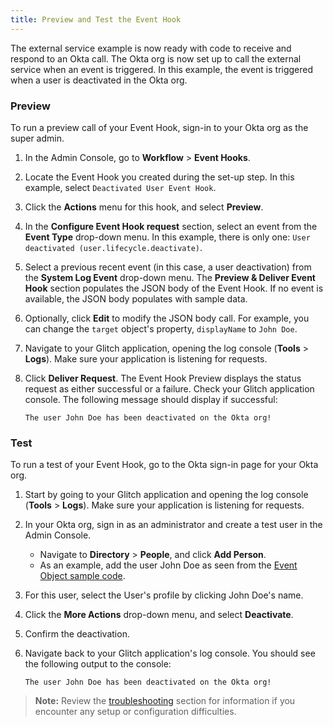 ```yaml
---
title: Preview and Test the Event Hook
---
```

The external service example is now ready with code to receive and respond to an Okta call. The Okta org is now set up to call the external service when an event is triggered. In this example, the event is triggered when a user is deactivated in the Okta org.

### Preview
To run a preview call of your Event Hook, sign-in to your Okta org as the super admin.

1. In the Admin Console, go to **Workflow** > **Event Hooks**.
2. Locate the Event Hook you created during the set-up step. In this example, select `Deactivated User Event Hook`.
3. Click the **Actions** menu for this hook, and select **Preview**.
4. In the **Configure Event Hook request** section, select an event from the **Event Type** drop-down menu. In this example, there is only one: `User deactivated (user.lifecycle.deactivate)`.
5. Select a previous recent event (in this case, a user deactivation) from the **System Log Event** drop-down menu. The **Preview & Deliver Event Hook** section populates the JSON body of the Event Hook. If no event is available, the JSON body populates with sample data.
6. Optionally, click **Edit** to modify the JSON body call. For example, you can change the `target` object's property, `displayName` to `John Doe`.
7. Navigate to your Glitch application, opening the log console (**Tools** > **Logs**). Make sure your application is listening for requests.
8. Click **Deliver Request**. The Event Hook Preview displays the status request as either successful or a failure. Check your Glitch application console. The following message should display if successful:

     `The user John Doe has been deactivated on the Okta org!`

### Test
To run a test of your Event Hook, go to the Okta sign-in page for your Okta org.

1. Start by going to your Glitch application and opening the log console (**Tools** > **Logs**). Make sure your application is listening for requests.
2. In your Okta org, sign in as an administrator and create a test user in the Admin Console.
    - Navigate to **Directory** > **People**, and click **Add Person**.
    - As an example, add the user John Doe as seen from the [Event Object sample code](/docs/guides/event-hook-implementation/event-object).
3. For this user, select the User's profile by clicking John Doe's name.
4. Click the **More Actions** drop-down menu, and select **Deactivate**.
5. Confirm the deactivation.
6. Navigate back to your Glitch application's log console. You should see the following output to the console:

    `The user John Doe has been deactivated on the Okta org!`

> **Note:** Review the [troubleshooting](/docs/guides/common-hook-set-up-steps/troubleshooting) section for information if you encounter any setup or configuration difficulties.
